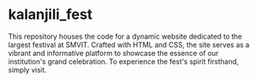 # kalanjili_fest
This repository houses the code for a dynamic website dedicated to the largest festival at SMVIT. Crafted with HTML and CSS, the site serves as a vibrant and informative platform to showcase the essence of our institution's grand celebration. To experience the fest's spirit firsthand, simply visit.
